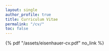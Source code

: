 ```yaml
---
layout: single
author_profile: true
title: Curriculum Vitae
permalink: "/cv/"
toc: false
---
```


{% pdf "/assets/eisenhauer-cv.pdf" no_link %}
